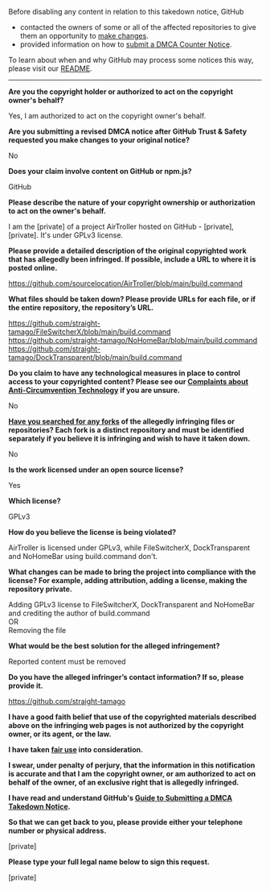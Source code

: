 Before disabling any content in relation to this takedown notice, GitHub
- contacted the owners of some or all of the affected repositories to give them an opportunity to [make changes](https://docs.github.com/en/github/site-policy/dmca-takedown-policy#a-how-does-this-actually-work).
- provided information on how to [submit a DMCA Counter Notice](https://docs.github.com/en/articles/guide-to-submitting-a-dmca-counter-notice).

To learn about when and why GitHub may process some notices this way, please visit our [README](https://github.com/github/dmca/blob/master/README.md#anatomy-of-a-takedown-notice).

---

**Are you the copyright holder or authorized to act on the copyright owner's behalf?**

Yes, I am authorized to act on the copyright owner's behalf.

**Are you submitting a revised DMCA notice after GitHub Trust & Safety requested you make changes to your original notice?**

No

**Does your claim involve content on GitHub or npm.js?**

GitHub

**Please describe the nature of your copyright ownership or authorization to act on the owner's behalf.**

I am the [private] of a project AirTroller hosted on GitHub - [private], [private]. It's under GPLv3 license.

**Please provide a detailed description of the original copyrighted work that has allegedly been infringed. If possible, include a URL to where it is posted online.**

https://github.com/sourcelocation/AirTroller/blob/main/build.command

**What files should be taken down? Please provide URLs for each file, or if the entire repository, the repository’s URL.**

https://github.com/straight-tamago/FileSwitcherX/blob/main/build.command  
https://github.com/straight-tamago/NoHomeBar/blob/main/build.command  
https://github.com/straight-tamago/DockTransparent/blob/main/build.command  

**Do you claim to have any technological measures in place to control access to your copyrighted content? Please see our <a href="https://docs.github.com/articles/guide-to-submitting-a-dmca-takedown-notice#complaints-about-anti-circumvention-technology">Complaints about Anti-Circumvention Technology</a> if you are unsure.**

No

**<a href="https://docs.github.com/articles/dmca-takedown-policy#b-what-about-forks-or-whats-a-fork">Have you searched for any forks</a> of the allegedly infringing files or repositories? Each fork is a distinct repository and must be identified separately if you believe it is infringing and wish to have it taken down.**

No

**Is the work licensed under an open source license?**

Yes

**Which license?**

GPLv3

**How do you believe the license is being violated?**

AirTroller is licensed under GPLv3, while FileSwitcherX, DockTransparent and NoHomeBar using build.command don't.

**What changes can be made to bring the project into compliance with the license? For example, adding attribution, adding a license, making the repository private.**

Adding GPLv3 license to FileSwitcherX, DockTransparent and NoHomeBar and crediting the author of build.command  
OR  
Removing the file

**What would be the best solution for the alleged infringement?**

Reported content must be removed

**Do you have the alleged infringer’s contact information? If so, please provide it.**

https://github.com/straight-tamago

**I have a good faith belief that use of the copyrighted materials described above on the infringing web pages is not authorized by the copyright owner, or its agent, or the law.**

**I have taken <a href="https://www.lumendatabase.org/topics/22">fair use</a> into consideration.**

**I swear, under penalty of perjury, that the information in this notification is accurate and that I am the copyright owner, or am authorized to act on behalf of the owner, of an exclusive right that is allegedly infringed.**

**I have read and understand GitHub's <a href="https://docs.github.com/articles/guide-to-submitting-a-dmca-takedown-notice/">Guide to Submitting a DMCA Takedown Notice</a>.**

**So that we can get back to you, please provide either your telephone number or physical address.**

[private]

**Please type your full legal name below to sign this request.**

[private]
